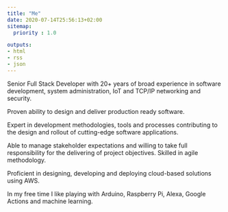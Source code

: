 ```yaml
---
title: "Me"
date: 2020-07-14T25:56:13+02:00
sitemap:
  priority : 1.0

outputs:
- html
- rss
- json
---
```

<p>Senior Full Stack Developer with 20+ years of broad experience in software development, system administration, IoT and TCP/IP networking and security.</p>
<p>Proven ability to design and deliver production ready software.</p>
<p>Expert in development methodologies, tools and processes contributing to the design and rollout of cutting-edge software applications.</p>
<p>Able to manage stakeholder expectations and willing to take full responsibility for the delivering of project objectives. Skilled in agile methodology.</p>
<p>Proficient in designing, developing and deploying cloud-based solutions using AWS.</p>
<p>In my free time I like playing with Arduino, Raspberry Pi, Alexa, Google Actions and machine learning.</p>

